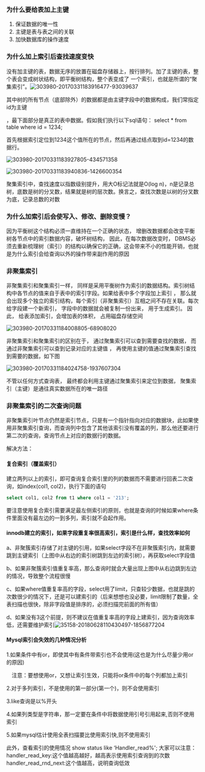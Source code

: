### 为什么要给表加上主键

1. 保证数据的唯一性
2. 主键是表与表之间的关联
3. 加快数据库的操作速度

### 为什么加上索引后查找速度变快

没有加主键的表，数据无序的放置在磁盘存储器上，按行排列。加了主键的表，整个表会变成树状结构，即平衡树结构，整个表变成了 一个索引，也就是所谓的“聚集索引”。![303980-20170331183916477-93039637](E:\study\Note\Java\303980-20170331183916477-93039637.jpg)

其中树的所有节点（底部除外）的数据都是由主键字段中的数据构成，我们常指定id为主键

，最下面部分是真正的表中数据。假如我们执行以下sql语句：
select * from table where id = 1234;

首先根据索引定位到1234这个值所在的节点，然后再通过结点取到id=1234的数据行。

![303980-20170331183927805-434571358](E:\study\Note\Java\303980-20170331183927805-434571358.jpg)

![303980-20170331183940836-1426600354](E:\study\Note\Java\303980-20170331183940836-1426600354.png)

聚集索引中，查找速度以指数级别提升，用大O标记法就是O(log n)，n是记录总树，底数是树的分叉数，结果就是树的层次数。换言之，查找次数是以树的分叉数为底，记录总数的对数

### 为什么加索引后会使写入、修改、删除变慢？

因为平衡树这个结构必须一直维持在一个正确的状态， 增删改数据都会改变平衡树各节点中的索引数据内容，破坏树结构， 因此，在每次数据改变时， DBMS必须去重新梳理树（索引）的结构以确保它的正确，这会带来不小的性能开销，也就是为什么索引会给查询以外的操作带来副作用的原因



### 非聚集索引

非聚集索引和聚集索引一样， 同样是采用平衡树作为索引的数据结构。索引树结构中各节点的值来自于表中的索引字段。如果给表中多个字段加上索引 ， 那么就会出现多个独立的索引结构，每个索引（非聚集索引）互相之间不存在关联。每次给字段建一个新索引， 字段中的数据就会被复制一份出来， 用于生成索引。 因此， 给表添加索引，会增加表的体积， 占用磁盘存储空间

![303980-20170331184008805-68908020](E:\study\Note\Java\303980-20170331184008805-68908020.jpg)

非聚集索引和聚集索引的区别在于， 通过聚集索引可以查到需要查找的数据， 而通过非聚集索引可以查到记录对应的主键值 ， 再使用主键的值通过聚集索引查找到需要的数据，如下图

![303980-20170331184024758-1937607304](E:\study\Note\Java\303980-20170331184024758-1937607304.jpg)

不管以任何方式查询表， 最终都会利用主键通过聚集索引来定位到数据， 聚集索引（主键）是通往真实数据所在的唯一路径



### 非聚集索引的二次查询问题

非聚集索引叶节点仍然是索引节点，只是有一个指针指向对应的数据块，此如果使用非聚集索引查询，而查询列中包含了其他该索引没有覆盖的列，那么他还要进行第二次的查询，查询节点上对应的数据行的数据。

解决方法：

#### 复合索引（覆盖索引）

建立两列以上的索引，即可查询复合索引里的列的数据而不需要进行回表二次查询，如index(col1, col2)，执行下面的语句

```sql
select col1, col2 from t1 where col1 = '213';
```

要注意使用复合索引需要满足最左侧索引的原则，也就是查询的时候如果where条件里面没有最左边的一到多列，索引就不会起作用。

#### innodb建立的索引，如果字段重复率很高索引，索引是什么样，查找效率如何

a、非聚簇索引存储了对主键的引用，如果select字段不在非聚簇索引内，就需要跳到主键索引（上图中从右边的索引树跳到左边的索引树），再获取select字段值

b、如果非聚簇索引值重复率高，那么查询时就会大量出现上图中从右边跳到左边的情况，导致整个流程很慢

c、如果where值重复率高的字段，select用了limit，只查较少数据，也就是跳的次数很少的情况下，还是可以建索引的（后来想想也没必要，limit限制了数量，全表扫描也很快，除非字段值是排序的，必须扫描完前面的所有值）

d、如果没有3这个前提，则不建议在值重复率高的字段上建索引，因为查询效率低，还需要维护索引![35158-20180628110430497-1856877204](E:\study\Note\Java\35158-20180628110430497-1856877204.png)

#### Mysql索引会失效的几种情况分析

1.如果条件中有or，即使其中有条件带索引也不会使用(这也是为什么尽量少用or的原因)

　注意：要想使用or，又想让索引生效，只能将or条件中的每个列都加上索引

2.对于多列索引，不是使用的第一部分(第一个)，则不会使用索引

3.like查询是以%开头

4.如果列类型是字符串，那一定要在条件中将数据使用引号引用起来,否则不使用索引

5.如果mysql估计使用全表扫描要比使用索引快,则不使用索引

此外，查看索引的使用情况
show status like ‘Handler_read%';
大家可以注意：
handler_read_key:这个值越高越好，越高表示使用索引查询到的次数
handler_read_rnd_next:这个值越高，说明查询低效